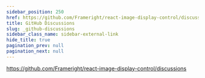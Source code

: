 ```yaml
---
sidebar_position: 250
href: https://github.com/Frameright/react-image-display-control/discussions
title: GitHub Discussions
slug: _github-discussions
sidebar_class_name: sidebar-external-link
hide_title: true
pagination_prev: null
pagination_next: null
---
```


<!--
NOTES:
* This is a dummy document that will be replaced by an external link in the
  sidebar. See `/docusaurus.config.js`.
* We prevent the previous real document from providing a `Next` link to this
  dummy page by setting `pagination_next: null` in its front matter.
-->

https://github.com/Frameright/react-image-display-control/discussions
